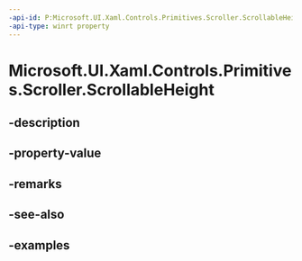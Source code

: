 ```yaml
---
-api-id: P:Microsoft.UI.Xaml.Controls.Primitives.Scroller.ScrollableHeight
-api-type: winrt property
---
```


# Microsoft.UI.Xaml.Controls.Primitives.Scroller.ScrollableHeight

<!--
public double ScrollableHeight { get; }
-->


## -description

## -property-value

## -remarks

## -see-also

## -examples


